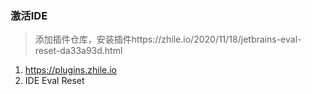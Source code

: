 ### 激活IDE

> 添加插件仓库，安装插件https://zhile.io/2020/11/18/jetbrains-eval-reset-da33a93d.html

1. https://plugins.zhile.io   
2. IDE Eval Reset

